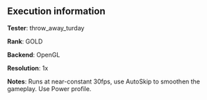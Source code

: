 ## Execution information


**Tester**: throw_away_turday

**Rank**: GOLD

**Backend**: OpenGL

**Resolution**: 1x

**Notes**: Runs at near-constant 30fps, use AutoSkip to smoothen the gameplay.  Use Power profile.